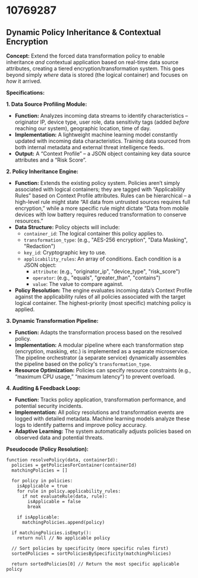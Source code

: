 # 10769287

## Dynamic Policy Inheritance & Contextual Encryption

**Concept:** Extend the forced data transformation policy to enable inheritance *and* contextual application based on real-time data source attributes, creating a tiered encryption/transformation system. This goes beyond simply *where* data is stored (the logical container) and focuses on *how* it arrived.

**Specifications:**

**1. Data Source Profiling Module:**

*   **Function:** Analyzes incoming data streams to identify characteristics – originator IP, device type, user role, data sensitivity tags (added *before* reaching our system), geographic location, time of day.
*   **Implementation:**  A lightweight machine learning model constantly updated with incoming data characteristics.  Training data sourced from both internal metadata and external threat intelligence feeds.
*   **Output:**  A “Context Profile” – a JSON object containing key data source attributes and a “Risk Score”.

**2. Policy Inheritance Engine:**

*   **Function:**  Extends the existing policy system.  Policies aren’t simply associated with logical containers; they are tagged with “Applicability Rules” based on Context Profile attributes.  Rules can be hierarchical – a high-level rule might state “All data from untrusted sources requires full encryption,” while a more specific rule might dictate “Data from mobile devices with low battery requires reduced transformation to conserve resources.”
*   **Data Structure:** Policy objects will include:
    *   `container_id`: The logical container this policy applies to.
    *   `transformation_type`: (e.g., "AES-256 encryption", "Data Masking", "Redaction")
    *   `key_id`: Cryptographic key to use.
    *   `applicability_rules`:  An array of conditions. Each condition is a JSON object:
        *   `attribute`: (e.g., "originator_ip", "device_type", "risk_score")
        *   `operator`: (e.g., "equals", "greater_than", "contains")
        *   `value`:  The value to compare against.
*   **Policy Resolution:** The engine evaluates incoming data’s Context Profile against the applicability rules of all policies associated with the target logical container.  The highest-priority (most specific) matching policy is applied.

**3. Dynamic Transformation Pipeline:**

*   **Function:** Adapts the transformation process based on the resolved policy.
*   **Implementation:** A modular pipeline where each transformation step (encryption, masking, etc.) is implemented as a separate microservice.  The pipeline orchestrator (a separate service) dynamically assembles the pipeline based on the policy's `transformation_type`.
*   **Resource Optimization:** Policies can specify resource constraints (e.g., “maximum CPU usage,” “maximum latency”) to prevent overload.

**4. Auditing & Feedback Loop:**

*   **Function:** Tracks policy application, transformation performance, and potential security incidents.
*   **Implementation:**  All policy resolutions and transformation events are logged with detailed metadata. Machine learning models analyze these logs to identify patterns and improve policy accuracy. 
*   **Adaptive Learning:** The system automatically adjusts policies based on observed data and potential threats.



**Pseudocode (Policy Resolution):**

```
function resolvePolicy(data, containerId):
  policies = getPoliciesForContainer(containerId)
  matchingPolicies = []

  for policy in policies:
    isApplicable = true
    for rule in policy.applicability_rules:
      if not evaluateRule(data, rule):
        isApplicable = false
        break

    if isApplicable:
      matchingPolicies.append(policy)

  if matchingPolicies.isEmpty():
    return null // No applicable policy

  // Sort policies by specificity (more specific rules first)
  sortedPolicies = sortPoliciesBySpecificity(matchingPolicies)

  return sortedPolicies[0] // Return the most specific applicable policy
```